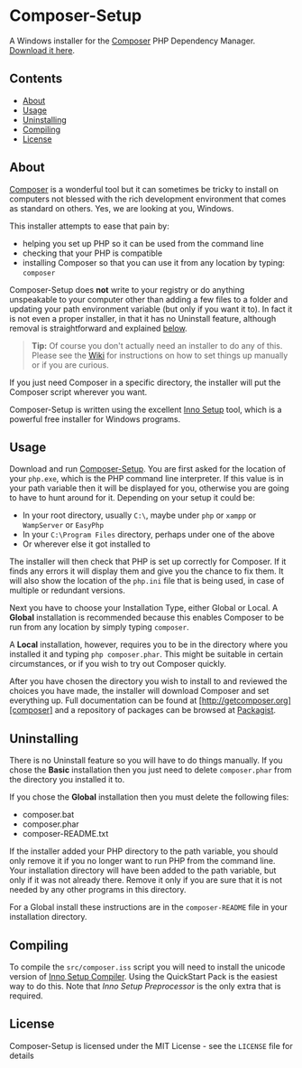 # Composer-Setup

A Windows installer for the [Composer][composer] PHP Dependency Manager. [Download it here][download].

## Contents
* [About](#About)
* [Usage](#Usage)
* [Uninstalling](#Uninstalling)
* [Compiling](#Compiling)
* [License](#License)

<a name="About"></a>
## About

[Composer][composer] is a wonderful tool but it can sometimes be tricky to install on computers not blessed with the rich development environment that comes as standard on others. Yes, we are looking at you, Windows.

This installer attempts to ease that pain by:

* helping you set up PHP so it can be used from the command line
* checking that your PHP is compatible
* installing Composer so that you can use it from any location by typing: `composer`

Composer-Setup does **not** write to your registry or do anything unspeakable to your computer other than adding a few files to a folder and updating your path environment variable (but only if you want it to). In fact it is not even a proper installer, in that it has no Uninstall feature, although removal is straightforward and explained [below](#Uninstalling).

> **Tip:** Of course you don't actually need an installer to do any of this. Please see the [Wiki][manual] for instructions on how to set things up manually or if you are curious.

If you just need Composer in a specific directory, the installer will put the Composer script wherever you want.

Composer-Setup is written using the excellent [Inno Setup][inno] tool, which is a powerful free installer for Windows programs.

<a name="Usage"></a>
## Usage
Download and run [Composer-Setup][download]. You are first asked for the location of your `php.exe`, which is the PHP command line interpreter. If this value is in your path variable then it will be displayed for you, otherwise you are going to have to hunt around for it. Depending on your setup it could be:

* In your root directory, usually `C:\`, maybe under `php` or `xampp` or `WampServer` or `EasyPhp`
* In your `C:\Program Files` directory, perhaps under one of the above
* Or wherever else it got installed to

The installer will then check that PHP is set up correctly for Composer. If it finds any errors it will display them and give you the chance to fix them. It will also show the location of the `php.ini` file that is being used, in case of multiple or redundant versions.

Next you have to choose your Installation Type, either Global or Local. A **Global** installation is recommended because this enables Composer to be run from any location by simply typing `composer`.

A **Local** installation, however, requires you to be in the directory where you installed it and typing `php composer.phar`. This might be suitable in certain circumstances, or if you wish to try out Composer quickly.

After you have chosen the directory you wish to install to and reviewed the choices you have made, the installer will download Composer and set everything up. Full documentation can be found at [http://getcomposer.org][composer] and a repository of packages can be browsed at [Packagist][packagist].

<a name="Uninstalling"></a>
## Uninstalling

There is no Uninstall feature so you will have to do things manually. If you chose the **Basic** installation then you just need to delete `composer.phar` from the directory you installed it to.

If you chose the **Global** installation then you must delete the following files:

* composer.bat
* composer.phar
* composer-README.txt

If the installer added your PHP directory to the path variable, you should only remove it if you no longer want to run PHP from the command line. Your installation directory will have been added to the path variable, but only if it was not already there. Remove it only if you are sure that it is not needed by any other programs in this directory.

For a Global install these instructions are in the `composer-README` file in your installation directory.

<a name="Compiling"></a>
## Compiling

To compile the `src/composer.iss` script you will need to install the unicode version of [Inno Setup Compiler][compiler]. Using the QuickStart Pack is the easiest way to do this. Note that *Inno Setup Preprocessor* is the only extra that is required.


<a name="License"></a>
## License

Composer-Setup is licensed under the MIT License - see the `LICENSE` file for details


  [composer]:   http://getcomposer.org
  [download]:   https://github.com/johnstevenson/composer-setup/raw/master/Composer-Setup.exe
  [inno]:       http://www.jrsoftware.org/isinfo.php
  [packagist]:  https://packagist.org/
  [manual]:     https://github.com/johnstevenson/composer-setup/wiki/Manual-installation
  [compiler]:   http://www.jrsoftware.org/isdl.php

